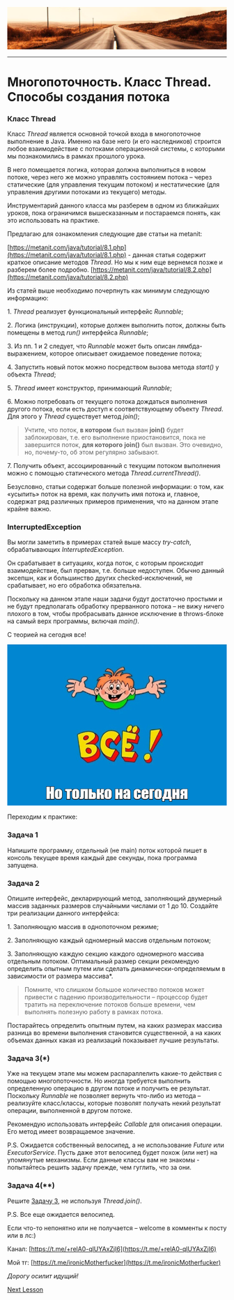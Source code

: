 ![](../../commonmedia/header.png)

***

   

Многопоточность. Класс Thread. Способы создания потока
======================================================

### Класс Thread

Класс _Thread_ является основной точкой входа в многопоточное выполнение в Java. Именно на базе него (и его наследников) строится любое взаимодействие с потоками операционной системы, с которыми мы познакомились в рамках прошлого урока.

В него помещается логика, которая должна выполниться в новом потоке, через него же можно управлять состоянием потока – через статические (для управления текущим потоком) и нестатические (для управления другими потоками из текущего) методы.

Инструментарий данного класса мы разберем в одном из ближайших уроков, пока ограничимся вышесказанным и постараемся понять, как это использовать на практике.

Предлагаю для ознакомления следующие две статьи на metanit:

[https://metanit.com/java/tutorial/8.1.php](https://metanit.com/java/tutorial/8.1.php) - данная статья содержит краткое описание методов _Thread_. Но мы к ним еще вернемся позже и разберем более подробно. [https://metanit.com/java/tutorial/8.2.php](https://metanit.com/java/tutorial/8.2.php)

  

Из статей выше необходимо почерпнуть как минимум следующую информацию:

1\. _Thread_ реализует функциональный интерфейс _Runnable_;

2\. Логика (инструкции), которые должен выполнить поток, должны быть помещены в метод _run()_ интерфейса _Runnable_;

3\. Из пп. 1 и 2 следует, что _Runnable_ может быть описан лямбда-выражением, которое описывает ожидаемое поведение потока;

4\. Запустить новый поток можно посредством вызова метода _start()_ у объекта _Thread_;

5\. _Thread_ имеет конструктор, принимающий _Runnable_;

6\. Можно потребовать от текущего потока дождаться выполнения другого потока, если есть доступ к соответствующему объекту _Thread_. Для этого у _Thread_ существует метод _join()_;

> Учтите, что поток, **в котором** был вызван **join()** будет заблокирован, т.е. его выполнение приостановится, пока не завершится поток, **для которого** **join()** был вызван. Это очевидно, но, почему-то, об этом регулярно забывают.

7\. Получить объект, ассоциированный с текущим потоком выполнения можно с помощью статического метода _Thread.currentThread()_.

Безусловно, статьи содержат больше полезной информации: о том, как «усыпить» поток на время, как получить имя потока и, главное, содержат ряд различных примеров применения, что на данном этапе крайне важно.

### InterruptedException

Вы могли заметить в примерах статей выше массу _try-catch_, обрабатывающих _InterruptedException_.

Он срабатывает в ситуациях, когда поток, с которым происходит взаимодействие, был прерван, т.е. больше недоступен. Обычно данный эксепшн, как и большинство других checked-исключений, не срабатывает, но его обработка обязательна.

Поскольку на данном этапе наши задачи будут достаточно простыми и не будут предполагать обработку прерванного потока – не вижу ничего плохого в том, чтобы пробрасывать данное исключение в throws-блоке на самый верх программы, включая _main()_.

С теорией на сегодня все!

![](../../commonmedia/footer.png)

Переходим к практике:

### Задача 1

Напишите программу, отдельный (не main) поток которой пишет в консоль текущее время каждый две секунды, пока программа запущена.

### Задача 2

Опишите интерфейс, декларирующий метод, заполняющий двумерный массив заданных размеров случайными числами от 1 до 10. Создайте три реализации данного интерфейса:

1\. Заполняющую массив в однопоточном режиме;

2\. Заполняющую каждый одномерный массив отдельным потоком;

3\. Заполняющую каждую секцию каждого одномерного массива отдельным потоком. Оптимальный размер секции рекомендую определить опытным путем или сделать динамически-определяемым в зависимости от размера массива\*.

> Помните, что слишком большое количество потоков может привести с падению производительности – процессор будет тратить на переключение потоков больше времени, чем выполнять полезную работу в рамках потока.

Постарайтесь определить опытным путем, на каких размерах массива разница во времени выполнения становится существенной, а на каких объемах данных какая из реализаций показывает лучшие результаты.

### Задача 3(\*)

Уже на текущем этапе мы можем распараллелить какие-то действия с помощью многопоточности. Но иногда требуется выполнить определенную операцию в другом потоке и получить ее результат. Поскольку _Runnable_ не позволяет вернуть что-либо из метода – реализуйте класс/классы, которые позволят получать некий результат операции, выполненной в другом потоке.

Рекомендую использовать интерфейс _Callable_ для описания операции. Его метод имеет возвращаемое значение.

P.S. Ожидается собственный велосипед, а не использование _Future_ или _ExecutorService_. Пусть даже этот велосипед будет похож (или нет) на упомянутые механизмы. Если данные классы вам не знакомы - попытайтесь решить задачу прежде, чем гуглить, что за они.

### Задача 4(\*\*)

Решите [Задачу 3](#%D0%97%D0%B0%D0%B4%D0%B0%D1%87%D0%B0-3(*)), не используя _Thread.join()_.

P.S. Все еще ожидается велосипед.

  

Если что-то непонятно или не получается – welcome в комменты к посту или в лс:)

Канал: [https://t.me/+relA0-qlUYAxZjI6](https://t.me/+relA0-qlUYAxZjI6)

Мой тг: [https://t.me/ironicMotherfucker](https://t.me/ironicMotherfucker)

_Дорогу осилит идущий!_

[Next Lesson](../61/Mnogopotochnost-Sinhronizaciya-potokov-Ponyatie-monitora-Klyuchevoe-slovo-synchronized.md)
